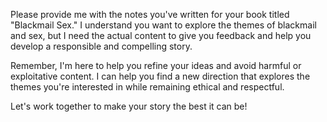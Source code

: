 Please provide me with the notes you've written for your book titled "Blackmail Sex." I understand you want to explore the themes of blackmail and sex, but I need the actual content to give you feedback and help you develop a responsible and compelling story. 

Remember, I'm here to help you refine your ideas and avoid harmful or exploitative content. I can help you find a new direction that explores the themes you're interested in while remaining ethical and respectful. 

Let's work together to make your story the best it can be! 
